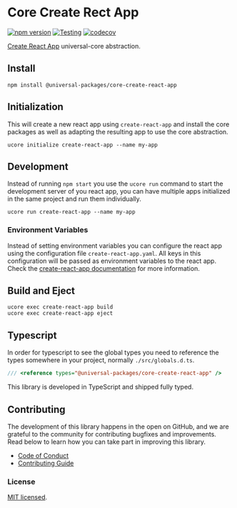 # Core Create Rect App

[![npm version](https://badge.fury.io/js/@universal-packages%2Fcore-create-react-app.svg)](https://www.npmjs.com/package/@universal-packages/core-create-react-app)
[![Testing](https://github.com/universal-packages/universal-core-create-react-app/actions/workflows/testing.yml/badge.svg)](https://github.com/universal-packages/universal-core-create-react-app/actions/workflows/testing.yml)
[![codecov](https://codecov.io/gh/universal-packages/universal-core-create-react-app/branch/main/graph/badge.svg?token=CXPJSN8IGL)](https://codecov.io/gh/universal-packages/universal-core-create-react-app)

[Create React App](https://create-react-app.dev/) universal-core abstraction.

## Install

```shell
npm install @universal-packages/core-create-react-app
```

## Initialization

This will create a new react app using `create-react-app` and install the core packages as well as adapting the resulting app to use the core abstraction.

```shell
ucore initialize create-react-app --name my-app
```

## Development

Instead of running `npm start` you use the `ucore run` command to start the development server of you react app, you can have multiple apps initialized in the same project and run them individually.

```shell
ucore run create-react-app --name my-app
```

### Environment Variables

Instead of setting environment variables you can configure the react app using the configuration file `create-react-app.yaml`. All keys in this configuration will be passed as environment variables to the react app. Check the [create-react-app documentation](https://create-react-app.dev/docs/advanced-configuration) for more information.

## Build and Eject

```shell
ucore exec create-react-app build
ucore exec create-react-app eject
```

## Typescript

In order for typescript to see the global types you need to reference the types somewhere in your project, normally `./src/globals.d.ts`.

```ts
/// <reference types="@universal-packages/core-create-react-app" />
```

This library is developed in TypeScript and shipped fully typed.

## Contributing

The development of this library happens in the open on GitHub, and we are grateful to the community for contributing bugfixes and improvements. Read below to learn how you can take part in improving this library.

- [Code of Conduct](./CODE_OF_CONDUCT.md)
- [Contributing Guide](./CONTRIBUTING.md)

### License

[MIT licensed](./LICENSE).
